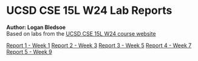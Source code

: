 # UCSD CSE 15L W24 Lab Reports
**Author: Logan Bledsoe**
<br>
Based on labs from the [UCSD CSE 15L W24 course website](https://ucsd-cse15l-w24.github.io/index.html)

[Report 1 - Week 1](lab-1.md)
[Report 2 - Week 3](lab-3.md)
[Report 3 - Week 5](lab-5.md)
[Report 4 - Week 7](lab-7.md)
[Report 5 - Week 9](lab-9.md)